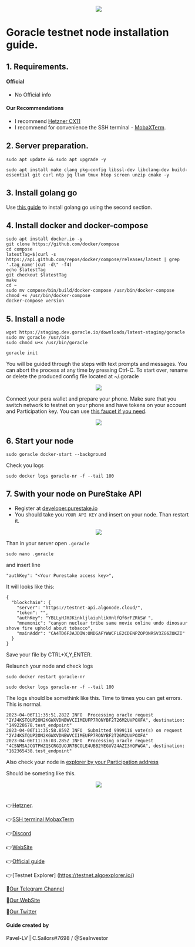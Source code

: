 <p align="center">
 <img src="https://i.postimg.cc/V6VkvYj9/photo-2023-03-28-13-34-31.jpg"/></a>
</p>

# Goracle testnet node installation guide.

## 1. Requirements.
#### Official 
- No Official info

#### Our Recommendations
- I recommend [Hetzner CX11](https://hetzner.cloud/?ref=NY9VHC3PPsL0)
- I recommend for convenience the SSH terminal - [MobaXTerm](https://mobaxterm.mobatek.net/download.html).

## 2. Server preparation.
```
sudo apt update && sudo apt upgrade -y
```
```
sudo apt install make clang pkg-config libssl-dev libclang-dev build-essential git curl ntp jq llvm tmux htop screen unzip cmake -y
```
## 3. Install golang go
Use [this guide](https://github.com/CryptoSailors/cryptosailors-tools/tree/main/Install%20Golang%20%22Go%22#2-if-you-installing-golang-go-on-clear-server-you-need-input-following-commands) to install golang go using the second section.

## 4. Install docker and docker-compose
```
sudo apt install docker.io -y
git clone https://github.com/docker/compose
cd compose
latestTag=$(curl -s https://api.github.com/repos/docker/compose/releases/latest | grep '.tag_name'|cut -d\" -f4)
echo $latestTag
git checkout $latestTag
make
cd ~
sudo mv compose/bin/build/docker-compose /usr/bin/docker-compose
chmod +x /usr/bin/docker-compose
docker-compose version
```
## 5. Install a node
```
wget https://staging.dev.goracle.io/downloads/latest-staging/goracle
sudo mv goracle /usr/bin
sudo chmod u+x /usr/bin/goracle
```
```
goracle init
```
You will be guided through the steps with text prompts and messages. You can abort the process at any time by pressing Ctrl-C. To start over, rename or delete the produced config file located at ~/.goracle

<p align="center">
 <img src="https://img1.teletype.in/files/00/50/00502481-5fac-4ba7-86eb-3feb511f6ddb.png"/></a>
</p>

Connect your pera wallet and prepare your phone. Make sure that you switch network to testnet on your phone and have tokens on your account and Participation key. You can use [this faucet if you need](https://bank.testnet.algorand.network/).

<p align="center">
 <img src="https://img4.teletype.in/files/f7/34/f734da10-8e2b-448a-a0db-c9b19aa2c370.png"/></a>
</p>

## 6. Start your node
```
sudo goracle docker-start --background
```
Check you logs
```
sudo docker logs goracle-nr -f --tail 100
```
## 7. Swith your node on PureStake API
- Register at [developer.purestake.io](https://developer.purestake.io/)
- You should take you `YOUR API KEY` and insert on your node. Than restart it.
<p align="center">
 <img src="https://i.postimg.cc/4dbqF4n2/Untitled.jpg"/></a>
</p>

Than in your server open `.goracle`

```
sudo nano .goracle
```
and insert line 
```
"authKey": "<Your Purestake access key>",
```
It will looks like this:
```
{
  "blockchain": {
    "server": "https://testnet-api.algonode.cloud/",
    "token": "",
    "authKey": "YBLLyHJHJKinkljlaiuhlikHnlfQf6rFZRkSW ",
    "mnemonic": "canyon nuclear tribe same movie online undo dinosaur shove fire uphold about tobacco",
    "mainAddr": "CA4TD6FJAJDIW:ONDGAFYWWCFLE2CDENPZOPONRSV3ZG6ZOKZI"
  }
}
```
Save your file by CTRL+X,Y,ENTER.

Relaunch your node and check logs
```
sudo docker restart goracle-nr
```
```
sudo docker logs goracle-nr -f --tail 100
```
The logs should be somethink like this. Time to times you can get errors. This is normal.
```
2023-04-06T11:35:51.282Z INFO  Processing oracle request "2YJ4KSTQUP2ON2KGWXVDNBWVCIIMEUFP7RONYBF2T26M2UVPOXFA", destination: "149228678.test_endpoint"
2023-04-06T11:35:58.859Z INFO  Submitted 9999116 vote(s) on request "2YJ4KSTQUP2ON2KGWXVDNBWVCIIMEUFP7RONYBF2T26M2UVPOXFA"
2023-04-06T11:36:03.285Z INFO  Processing oracle request "4CSNMSAJCGTPWZQSCRGIUOJR7BCOLE4UBB2YEGUV24AZI3YQFWGA", destination: "162365438.test_endpoint"
```
Also check your node in [explorer by your Participation address](https://testnet.algoexplorer.io/)

Should be someting like this.

<p align="center">
 <img src="https://i.postimg.cc/y8Lh1kbC/Untitled.jpg"/></a>
</p>

#

👉[Hetzner](https://hetzner.cloud/?ref=NY9VHC3PPsL0).

👉[SSH terminal MobaxTerm](https://mobaxterm.mobatek.net/download.html)

👉[Discord](https://discord.gg/ukzSEdhCzF)

👉[WebSite](https://www.goracle.io/)

👉[Official guide](https://docs.goracle.io/technical-documentation/)

👉[Testnet Explorer] (https://testnet.algoexplorer.io/)

🔰[Our Telegram Channel](https://t.me/CryptoSailorsAnn)

🔰[Our WebSite](cryptosailors.tech)

🔰[Our Twitter](https://twitter.com/Crypto_Sailors)

#### Guide created by 

Pavel-LV | C.Sailors#7698 / @SeaInvestor
